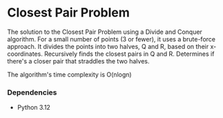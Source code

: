 # Closest Pair Problem

The solution to the Closest Pair Problem using a Divide and Conquer algorithm. For a small number of points (3 or fewer), it uses a brute-force approach. It divides the points into two halves, Q and R, based on their x-coordinates. Recursively finds the closest pairs in Q and R. Determines if there's a closer pair that straddles the two halves.

The algorithm's time complexity is O(nlogn)

### Dependencies

* Python 3.12
